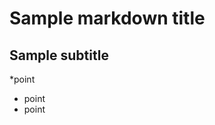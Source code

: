 Sample markdown title
=====================

Sample subtitle
--------------

*point
* point 
* point
